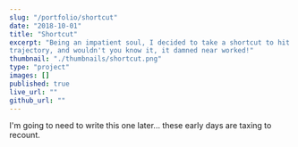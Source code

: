 ```yaml
---
slug: "/portfolio/shortcut"
date: "2018-10-01"
title: "Shortcut"
excerpt: "Being an impatient soul, I decided to take a shortcut to hit my career
trajectory, and wouldn't you know it, it damned near worked!"
thumbnail: "./thumbnails/shortcut.png"
type: "project"
images: []
published: true
live_url: ""
github_url: ""
---
```


I'm going to need to write this one later... these early days are taxing to
recount.
